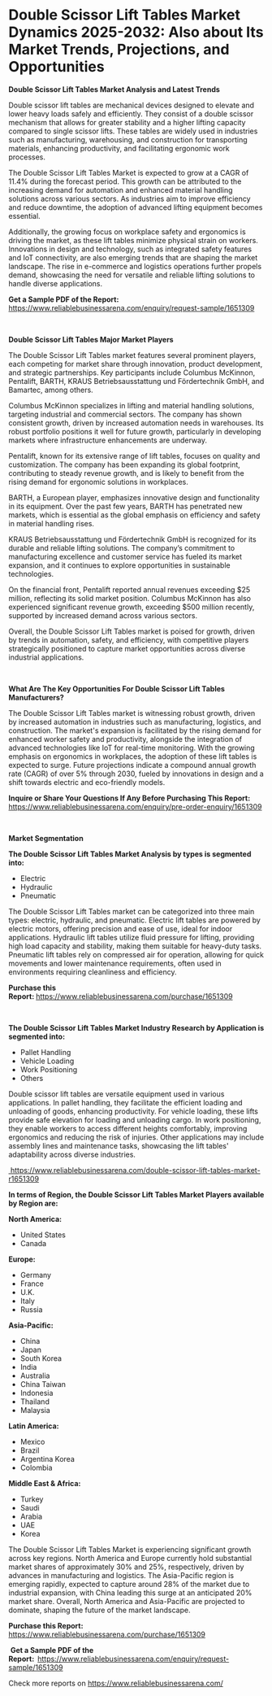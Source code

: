 <p><h1>Double Scissor Lift Tables Market Dynamics 2025-2032: Also about Its Market Trends, Projections, and Opportunities</h1></p><p><strong>Double Scissor Lift Tables Market Analysis and Latest Trends</strong></p>
<p><p>Double scissor lift tables are mechanical devices designed to elevate and lower heavy loads safely and efficiently. They consist of a double scissor mechanism that allows for greater stability and a higher lifting capacity compared to single scissor lifts. These tables are widely used in industries such as manufacturing, warehousing, and construction for transporting materials, enhancing productivity, and facilitating ergonomic work processes.</p><p>The Double Scissor Lift Tables Market is expected to grow at a CAGR of 11.4% during the forecast period. This growth can be attributed to the increasing demand for automation and enhanced material handling solutions across various sectors. As industries aim to improve efficiency and reduce downtime, the adoption of advanced lifting equipment becomes essential.</p><p>Additionally, the growing focus on workplace safety and ergonomics is driving the market, as these lift tables minimize physical strain on workers. Innovations in design and technology, such as integrated safety features and IoT connectivity, are also emerging trends that are shaping the market landscape. The rise in e-commerce and logistics operations further propels demand, showcasing the need for versatile and reliable lifting solutions to handle diverse applications.</p></p>
<p><strong>Get a Sample PDF of the Report:&nbsp;</strong> <a href="https://www.reliablebusinessarena.com/enquiry/request-sample/1651309?utm_campaign=3191&utm_medium=2&utm_source=Github&utm_content=ia&utm_term=08042025&utm_id=double-scissor-lift-tables">https://www.reliablebusinessarena.com/enquiry/request-sample/1651309</a></p>
<p>&nbsp;</p>
<p><strong>Double Scissor Lift Tables Major Market Players</strong></p>
<p><p>The Double Scissor Lift Tables market features several prominent players, each competing for market share through innovation, product development, and strategic partnerships. Key participants include Columbus McKinnon, Pentalift, BARTH, KRAUS Betriebsausstattung und Fördertechnik GmbH, and Bamartec, among others.</p><p>Columbus McKinnon specializes in lifting and material handling solutions, targeting industrial and commercial sectors. The company has shown consistent growth, driven by increased automation needs in warehouses. Its robust portfolio positions it well for future growth, particularly in developing markets where infrastructure enhancements are underway.</p><p>Pentalift, known for its extensive range of lift tables, focuses on quality and customization. The company has been expanding its global footprint, contributing to steady revenue growth, and is likely to benefit from the rising demand for ergonomic solutions in workplaces.</p><p>BARTH, a European player, emphasizes innovative design and functionality in its equipment. Over the past few years, BARTH has penetrated new markets, which is essential as the global emphasis on efficiency and safety in material handling rises.</p><p>KRAUS Betriebsausstattung und Fördertechnik GmbH is recognized for its durable and reliable lifting solutions. The company’s commitment to manufacturing excellence and customer service has fueled its market expansion, and it continues to explore opportunities in sustainable technologies.</p><p>On the financial front, Pentalift reported annual revenues exceeding $25 million, reflecting its solid market position. Columbus McKinnon has also experienced significant revenue growth, exceeding $500 million recently, supported by increased demand across various sectors.</p><p>Overall, the Double Scissor Lift Tables market is poised for growth, driven by trends in automation, safety, and efficiency, with competitive players strategically positioned to capture market opportunities across diverse industrial applications.</p></p>
<p>&nbsp;</p>
<p><strong>What Are The Key Opportunities For Double Scissor Lift Tables Manufacturers?</strong></p>
<p><p>The Double Scissor Lift Tables market is witnessing robust growth, driven by increased automation in industries such as manufacturing, logistics, and construction. The market's expansion is facilitated by the rising demand for enhanced worker safety and productivity, alongside the integration of advanced technologies like IoT for real-time monitoring. With the growing emphasis on ergonomics in workplaces, the adoption of these lift tables is expected to surge. Future projections indicate a compound annual growth rate (CAGR) of over 5% through 2030, fueled by innovations in design and a shift towards electric and eco-friendly models.</p></p>
<p><strong>Inquire or Share Your Questions If Any Before Purchasing This Report:</strong> <a href="https://www.reliablebusinessarena.com/enquiry/pre-order-enquiry/1651309?utm_campaign=3191&utm_medium=2&utm_source=Github&utm_content=ia&utm_term=08042025&utm_id=double-scissor-lift-tables">https://www.reliablebusinessarena.com/enquiry/pre-order-enquiry/1651309</a></p>
<p>&nbsp;</p>
<p><strong>Market Segmentation</strong></p>
<p><strong>The Double Scissor Lift Tables Market Analysis by types is segmented into:</strong></p>
<p><ul><li>Electric</li><li>Hydraulic</li><li>Pneumatic</li></ul></p>
<p><p>The Double Scissor Lift Tables market can be categorized into three main types: electric, hydraulic, and pneumatic. Electric lift tables are powered by electric motors, offering precision and ease of use, ideal for indoor applications. Hydraulic lift tables utilize fluid pressure for lifting, providing high load capacity and stability, making them suitable for heavy-duty tasks. Pneumatic lift tables rely on compressed air for operation, allowing for quick movements and lower maintenance requirements, often used in environments requiring cleanliness and efficiency.</p></p>
<p><strong>Purchase this Report:&nbsp;</strong><a href="https://www.reliablebusinessarena.com/purchase/1651309?utm_campaign=3191&utm_medium=2&utm_source=Github&utm_content=ia&utm_term=08042025&utm_id=double-scissor-lift-tables">https://www.reliablebusinessarena.com/purchase/1651309</a></p>
<p>&nbsp;</p>
<p><strong>The Double Scissor Lift Tables Market Industry Research by Application is segmented into:</strong></p>
<p><ul><li>Pallet Handling</li><li>Vehicle Loading</li><li>Work Positioning</li><li>Others</li></ul></p>
<p><p>Double scissor lift tables are versatile equipment used in various applications. In pallet handling, they facilitate the efficient loading and unloading of goods, enhancing productivity. For vehicle loading, these lifts provide safe elevation for loading and unloading cargo. In work positioning, they enable workers to access different heights comfortably, improving ergonomics and reducing the risk of injuries. Other applications may include assembly lines and maintenance tasks, showcasing the lift tables' adaptability across diverse industries.</p></p>
<p><a href="https://www.reliablebusinessarena.com/double-scissor-lift-tables-market-r1651309?utm_campaign=3191&utm_medium=2&utm_source=Github&utm_content=ia&utm_term=08042025&utm_id=double-scissor-lift-tables">&nbsp;https://www.reliablebusinessarena.com/double-scissor-lift-tables-market-r1651309</a></p>
<p><strong>In terms of Region, the Double Scissor Lift Tables Market Players available by Region are:</strong></p>
<p>
    <p> <strong> North America: </strong>
        <ul>
            <li>United States</li>
            <li>Canada</li>
        </ul>
        </p> 
    <p> <strong> Europe: </strong>
        <ul>
            <li>Germany</li>
            <li>France</li>
            <li>U.K.</li>
            <li>Italy</li>
            <li>Russia</li>
        </ul>
        </p> 
    <p> <strong> Asia-Pacific: </strong>
        <ul>
            <li>China</li>
            <li>Japan</li>
            <li>South Korea</li>
            <li>India</li>
            <li>Australia</li>
            <li>China Taiwan</li>
            <li>Indonesia</li>
            <li>Thailand</li>
            <li>Malaysia</li>
        </ul>
        </p> 
    <p> <strong> Latin America: </strong>
        <ul>
            <li>Mexico</li>
            <li>Brazil</li>
            <li>Argentina Korea</li>
            <li>Colombia</li>
        </ul>
        </p> 
    <p> <strong> Middle East & Africa: </strong>
        <ul>
            <li>Turkey</li>
            <li>Saudi</li>
            <li>Arabia</li>
            <li>UAE</li>
            <li>Korea</li>
        </ul>
    </p>
    </p>
<p><p>The Double Scissor Lift Tables Market is experiencing significant growth across key regions. North America and Europe currently hold substantial market shares of approximately 30% and 25%, respectively, driven by advances in manufacturing and logistics. The Asia-Pacific region is emerging rapidly, expected to capture around 28% of the market due to industrial expansion, with China leading this surge at an anticipated 20% market share. Overall, North America and Asia-Pacific are projected to dominate, shaping the future of the market landscape.</p></p>
<p><strong>Purchase this Report: </strong><a href="https://www.reliablebusinessarena.com/purchase/1651309?utm_campaign=3191&utm_medium=2&utm_source=Github&utm_content=ia&utm_term=08042025&utm_id=double-scissor-lift-tables">https://www.reliablebusinessarena.com/purchase/1651309</a></p>
<p>&nbsp;<strong>Get a Sample PDF of the Report:&nbsp;&nbsp;</strong><a href="https://www.reliablebusinessarena.com/enquiry/request-sample/1651309?utm_campaign=3191&utm_medium=2&utm_source=Github&utm_content=ia&utm_term=08042025&utm_id=double-scissor-lift-tables">https://www.reliablebusinessarena.com/enquiry/request-sample/1651309</a></p>
<p><strong></strong></p>
<p>Check more reports on <a href="https://www.reliablebusinessarena.com/?utm_campaign=3191&utm_medium=2&utm_source=Github&utm_content=ia&utm_term=08042025&utm_id=double-scissor-lift-tables">https://www.reliablebusinessarena.com/</a></p>